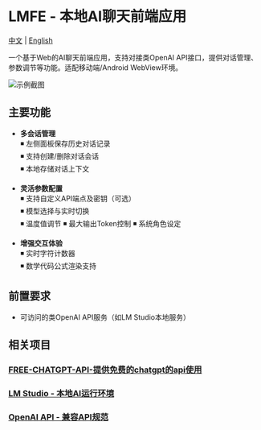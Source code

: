 # LMFE - 本地AI聊天前端应用

[中文](README.md) | [English](README_EN.md)

一个基于Web的AI聊天前端应用，支持对接类OpenAI API接口，提供对话管理、参数调节等功能。适配移动端/Android WebView环境。

![示例截图](https://s21.ax1x.com/2025/03/24/pEB6Kde.png)

## 主要功能

- **多会话管理**  
  ◾ 左侧面板保存历史对话记录  
  ◾ 支持创建/删除对话会话  
  ◾ 本地存储对话上下文  

- **灵活参数配置**  
  ◾ 支持自定义API端点及密钥（可选）  
  ◾ 模型选择与实时切换  
  ◾ 温度值调节 
  ◾ 最大输出Token控制
  ◾ 系统角色设定

- **增强交互体验**  
  ◾ 实时字符计数器  
  ◾ 数学代码公式渲染支持
  
## 前置要求
- 可访问的类OpenAI API服务（如LM Studio本地服务）
## 相关项目
### [FREE-CHATGPT-API-提供免费的chatgpt的api使用](https://github.com/popjane/free_chatgpt_api)
### [LM Studio - 本地AI运行环境](https://github.com/lmstudio-ai)
### [OpenAI API - 兼容API规范](https://platform.openai.com/docs/api-reference)
